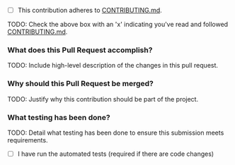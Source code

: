 - [ ] This contribution adheres to [CONTRIBUTING.md](https://github.com/ni/flexlogger-python/blob/master/CONTRIBUTING.md).

TODO: Check the above box with an 'x' indicating you've read and followed [CONTRIBUTING.md](https://github.com/ni/flexlogger-python/blob/master/CONTRIBUTING.md).

### What does this Pull Request accomplish?

TODO: Include high-level description of the changes in this pull request.

### Why should this Pull Request be merged?

TODO: Justify why this contribution should be part of the project.

### What testing has been done?

TODO: Detail what testing has been done to ensure this submission meets requirements.

- [ ] I have run the automated tests (required if there are code changes)